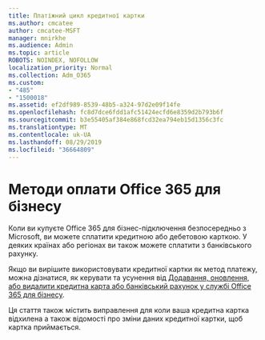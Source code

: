 ```yaml
---
title: Платіжний цикл кредитної картки
ms.author: cmcatee
author: cmcatee-MSFT
manager: mnirkhe
ms.audience: Admin
ms.topic: article
ROBOTS: NOINDEX, NOFOLLOW
localization_priority: Normal
ms.collection: Adm_O365
ms.custom:
- "485"
- "1500018"
ms.assetid: ef2df989-8539-48b5-a324-97d2e09f14fe
ms.openlocfilehash: fc8d7dce6fdd1afc51424ecfd6e8359d2b793b6f
ms.sourcegitcommit: b3e55405af384e868fcd32ea794eb15d1356c3fc
ms.translationtype: MT
ms.contentlocale: uk-UA
ms.lasthandoff: 08/29/2019
ms.locfileid: "36664809"
---
```

# <a name="payment-methods-for-office-365-for-business"></a>Методи оплати Office 365 для бізнесу

Коли ви купуєте Office 365 для бізнес-підключення безпосередньо з Microsoft, ви можете сплатити кредитною або дебетовою карткою. У деяких країнах або регіонах ви також можете сплатити з банківського рахунку.
  
Якщо ви вирішите використовувати кредитної картки як метод платежу, можна дізнатися, як керувати та усунення від [Додавання, оновлення, або видалити кредитна карта або банківський рахунок у службі Office 365 для бізнесу](https://docs.microsoft.com/office365/admin/subscriptions-and-billing/add-update-or-remove-credit-card-or-bank-account).
  
Ця стаття також містить виправлення для коли ваша кредитна картка відхилена а також відомості про зміни даних кредитної картки, щоб картка приймається.